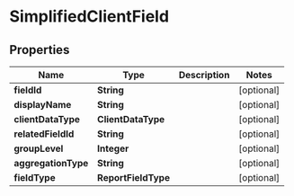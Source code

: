 

# SimplifiedClientField


## Properties

| Name | Type | Description | Notes |
|------------ | ------------- | ------------- | -------------|
|**fieldId** | **String** |  |  [optional] |
|**displayName** | **String** |  |  [optional] |
|**clientDataType** | **ClientDataType** |  |  [optional] |
|**relatedFieldId** | **String** |  |  [optional] |
|**groupLevel** | **Integer** |  |  [optional] |
|**aggregationType** | **String** |  |  [optional] |
|**fieldType** | **ReportFieldType** |  |  [optional] |



